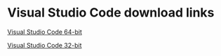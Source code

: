 # Visual Studio Code download links
[Visual Studio Code 64-bit](https://go.microsoft.com/fwlink/?Linkid=852157)

[Visual Studio Code 32-bit](https://go.microsoft.com/fwlink/?Linkid=623230)
